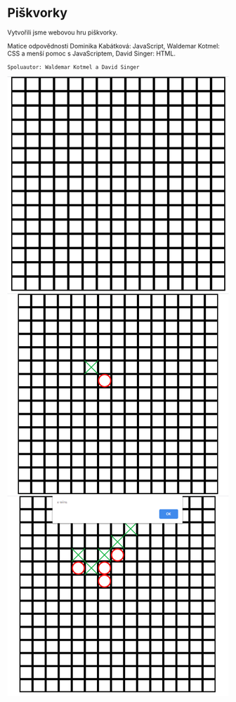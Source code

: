 # Piškvorky 

Vytvořili jsme webovou hru piškvorky.

Matice odpovědnosti Dominika Kabátková: JavaScript, Waldemar Kotmel: CSS a menší pomoc s JavaScriptem, David Singer: HTML. 

    Spoluautor: Waldemar Kotmel a David Singer
![](https://github.com/MelliPelli/Homework/blob/master/Skupinov%C3%BDProjektE/images/pi%C5%A1k.png)
![](https://github.com/MelliPelli/Homework/blob/master/Skupinov%C3%BDProjektE/images/pi%C5%A1k2.png)
![](https://github.com/MelliPelli/Homework/blob/master/Skupinov%C3%BDProjektE/images/pi%C5%A1k3.png)
